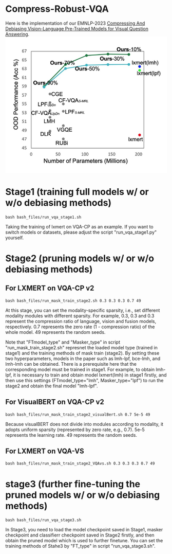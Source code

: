 # Compress-Robust-VQA
Here is the implementation of our EMNLP-2023 [Compressing And Debiasing Vision-Language Pre-Trained Models for Visual Question Answering](https://arxiv.org/abs/2210.14558). 
![image](https://github.com/PhoebusSi/Compress-Robust-VQA/blob/main/compRobustVQA.jpg)

# Stage1 (training full models w/ or w/o debiasing methods) 
```
bash bash_files/run_vqa_stage1.sh
```
Taking the training of lxmert on VQA-CP as an example. If you want to switch models or datasets, please adjust the script "run_vqa_stage1.py" yourself.

# Stage2 (pruning models w/ or w/o debiasing methods)

## For LXMERT on VQA-CP v2
```
bash bash_files/run_mask_train_stage2.sh 0.3 0.3 0.3 0.7 49
```
At this stage, you can set the modality-specific sparsity, i.e., set different modality modules with different sparsity. For example, 0.3, 0.3 and 0.3 represent the compression ratio of language, vision and fusion models, respectively. 0.7 represents the zero rate (1 - compression ratio) of the whole model. 49 represents the random seeds.


Note that "FTmodel_type" and "Masker_type" in script "run_mask_train_stage2.sh" represnet the loaded model type (trained in stage1) and the training methods of mask train (stage2). By setting these two hyperparameters, models in the paper such as lmh-lpf, bce-lmh, and lmh-lmh can be obtained. There is a prerequisite here that the corresponding model must be trained in stage1. For example, to obtain lmh-lpf, it is necessary to train and obtain model lxmert(lmh) in stage1 firstly, and then use this settings (FTmodel_type="lmh", Masker_type="lpf") to run the stage2 and obtain the final model "lmh-lpf".

## For VisualBERT on VQA-CP v2
```
bash bash_files/run_mask_train_stage2_visualBert.sh 0.7 5e-5 49
```
Because visualBERT does not divide into modules according to modality, it adopts uniform sparsity (represented by zero rate, e.g., 0.7). 5e-5 represents the learning rate. 49 represents the random seeds.

## For LXMERT on VQA-VS
```
bash bash_files/run_mask_train_stage2_VQAvs.sh 0.3 0.3 0.3 0.7 49
```



# stage3 (further fine-tuning the pruned models w/ or w/o debiasing methods)
```
bash bash_files/run_vqa_stage3.sh
```
In Stage3, you need to load the model checkpoint saved in Stage1, masker checkpoint and classifierr checkpoint saved in Stage2 firstly, and then obtain the pruned model which is used to further finetune. You can set the training methods of Stahe3 by "FT_type" in script "run_vqa_stage3.sh". 





